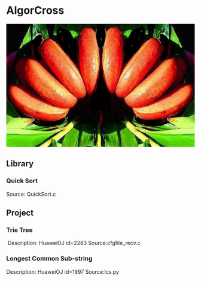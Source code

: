 # AlgorCross
![banwei LOGO](/banwei.jpg)

## Library
### Quick Sort  
  Source: QuickSort.c
## Project
### Trie Tree  
  Description: HuaweiOJ id=2283
  Source:cfgfile_recv.c
### Longest Common Sub-string
  Description: HuaweiOJ id=1997
  Source:lcs.py
